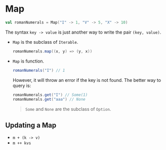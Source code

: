 # Map

```scala
val romanNumerals = Map("I" -> 1, "V" -> 5, "X" -> 10)
```

The syntax `key -> value` is just another way to write the pair `(key, value)`.

- `Map` is the subclass of `Iterable`.

  ```scala
  romanNumerals.map((x, y) => (y, x))
  ```

- `Map` is function.

  ```scala
  romanNumerals("I") // 1
  ```

  However, it will throw an error if the key is not found. The better way to query is:

  ```scala
  romanNumerals.get("I") // Some(1)
  romanNumerals.get("aaa") // None
  ```

  > `Some` and `None` are the subclass of `Option`.


## Updating a Map

- `m + (k -> v)`
- `m ++ kvs`
